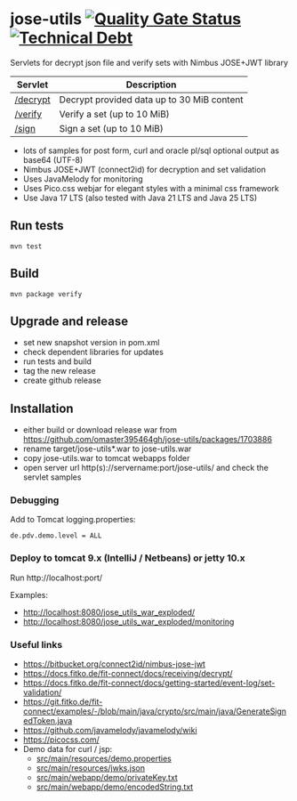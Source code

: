 # jose-utils [![Quality Gate Status](https://sonarcloud.io/api/project_badges/measure?project=omaster395464gh_demo-jose-servlet&metric=alert_status)](https://sonarcloud.io/summary/new_code?id=omaster395464gh_demo-jose-servlet) [![Technical Debt](https://sonarcloud.io/api/project_badges/measure?project=omaster395464gh_demo-jose-servlet&metric=sqale_index)](https://sonarcloud.io/summary/new_code?id=omaster395464gh_demo-jose-servlet)

Servlets for decrypt json file and verify sets with Nimbus JOSE+JWT library

| Servlet                     | Description                                |
|-----------------------------|--------------------------------------------|
| [/decrypt](docs/decrypt.md) | Decrypt provided data up to 30 MiB content |
| [/verify](docs/verify.md)   | Verify a set (up to 10 MiB)                              |
| [/sign](docs/sign.md)       | Sign a set (up to 10 MiB)                  |

* lots of samples for post form, curl and oracle pl/sql 
  optional output as base64 (UTF-8)
* Nimbus JOSE+JWT (connect2id) for decryption and set validation
* Uses JavaMelody for monitoring
* Uses Pico.css webjar for elegant styles with a minimal css framework
* Use Java 17 LTS (also tested with Java 21 LTS and Java 25 LTS)

## Run tests

`mvn test`

## Build

`mvn package verify`

## Upgrade and release

* set new snapshot version in pom.xml
* check dependent libraries for updates
* run tests and build
* tag the new release
* create github release

## Installation

* either build or download release war from https://github.com/omaster395464gh/jose-utils/packages/1703886
* rename target/jose-utils*.war to jose-utils.war
* copy jose-utils.war to tomcat webapps folder
* open server url http(s)://servername:port/jose-utils/ and check the servlet samples

### Debugging

Add to Tomcat logging.properties:
```
de.pdv.demo.level = ALL
```

### Deploy to tomcat 9.x (IntelliJ / Netbeans) or jetty 10.x

Run http://localhost:port/

Examples:
* <http://localhost:8080/jose_utils_war_exploded/>
* <http://localhost:8080/jose_utils_war_exploded/monitoring>

### Useful links

* <https://bitbucket.org/connect2id/nimbus-jose-jwt>
* <https://docs.fitko.de/fit-connect/docs/receiving/decrypt/>
* <https://docs.fitko.de/fit-connect/docs/getting-started/event-log/set-validation/>
* <https://git.fitko.de/fit-connect/examples/-/blob/main/java/crypto/src/main/java/GenerateSignedToken.java>
* <https://github.com/javamelody/javamelody/wiki>
* <https://picocss.com/>
* Demo data for curl / jsp:
  * [src/main/resources/demo.properties](src/main/resources/demo.properties)
  * [src/main/resources/jwks.json](src/main/resources/jwks.json)
  * [src/main/webapp/demo/privateKey.txt](src/main/webapp/demo/privateKey.txt)
  * [src/main/webapp/demo/encodedString.txt](src/main/webapp/demo/encodedString.txt)

